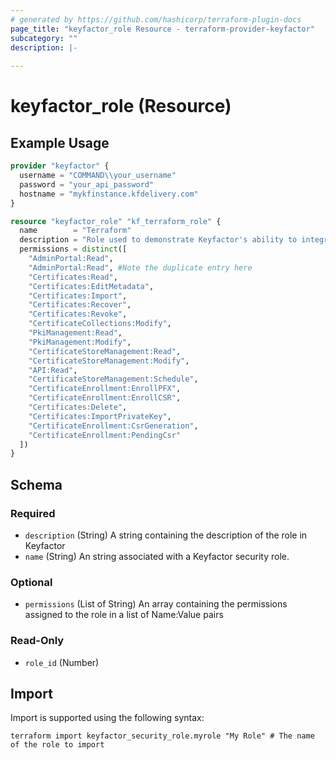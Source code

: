 ```yaml
---
# generated by https://github.com/hashicorp/terraform-plugin-docs
page_title: "keyfactor_role Resource - terraform-provider-keyfactor"
subcategory: ""
description: |-
  
---
```


# keyfactor_role (Resource)



## Example Usage

```terraform
provider "keyfactor" {
  username = "COMMAND\\your_username"
  password = "your_api_password"
  hostname = "mykfinstance.kfdelivery.com"
}

resource "keyfactor_role" "kf_terraform_role" {
  name        = "Terraform"                                                                 # Name of the role to create
  description = "Role used to demonstrate Keyfactor's ability to integrate with Terraform." # Description of the role to create
  permissions = distinct([                                                                  # List of valid permissions to assign to the role
    "AdminPortal:Read",
    "AdminPortal:Read", #Note the duplicate entry here
    "Certificates:Read",
    "Certificates:EditMetadata",
    "Certificates:Import",
    "Certificates:Recover",
    "Certificates:Revoke",
    "CertificateCollections:Modify",
    "PkiManagement:Read",
    "PkiManagement:Modify",
    "CertificateStoreManagement:Read",
    "CertificateStoreManagement:Modify",
    "API:Read",
    "CertificateStoreManagement:Schedule",
    "CertificateEnrollment:EnrollPFX",
    "CertificateEnrollment:EnrollCSR",
    "Certificates:Delete",
    "Certificates:ImportPrivateKey",
    "CertificateEnrollment:CsrGeneration",
    "CertificateEnrollment:PendingCsr"
  ])
}
```

<!-- schema generated by tfplugindocs -->
## Schema

### Required

- `description` (String) A string containing the description of the role in Keyfactor
- `name` (String) An string associated with a Keyfactor security role.

### Optional

- `permissions` (List of String) An array containing the permissions assigned to the role in a list of Name:Value pairs

### Read-Only

- `role_id` (Number)

## Import

Import is supported using the following syntax:

```shell
terraform import keyfactor_security_role.myrole "My Role" # The name of the role to import
```
